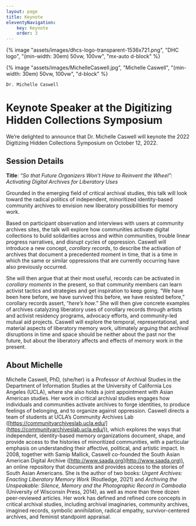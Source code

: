 ```yaml
---
layout: page
title: Keynote
eleventyNavigation:
    key: Keynote
    order: 3
---
```


{% image "assets/images/dhcs-logo-transparent-1536x721.png", "DHC logo", "(min-width: 30em) 50vw, 100vw", "mx-auto d-block" %}


<div class="float-start">   
    {% image "assets/images/MichelleCaswell.jpg", "Michelle Caswell", "(min-width: 30em) 50vw, 100vw", "d-block" %}

    Dr. Michelle Caswell
</div>

# Keynote Speaker at the Digitizing Hidden Collections Symposium

We’re delighted to announce that Dr. Michelle Caswell will keynote the 2022 Digitizing Hidden Collections Symposium on October 12, 2022. 

## Session Details

**Title**: _“So that Future Organizers Won’t Have to Reinvent the Wheel”: Activating Digital Archives for Liberatory Uses_

Grounded in the emerging field of critical archival studies, this talk will look toward the radical politics of independent, minoritized identity-based community archives to envision new liberatory possibilities for memory work. 

Based on participant observation and interviews with users at community archives sites, the talk will explore how communities activate digital collections to build solidarities across and within communities, trouble linear progress narratives, and disrupt cycles of oppression. Caswell will introduce a new concept, _corollary records_, to describe the activation of archives that document a precedented moment in time, that is a time in which the same or similar oppressions that are currently occurring have also previously occurred. 

She will then argue that at their most useful, records can be activated in _corollary moments_ in the present, so that community members can learn activist tactics and strategies and get inspiration to keep going. “We have been here before, we have survived this before, we have resisted before,” corollary records assert, “_here’s how_.” She will then give concrete examples of archives catalyzing liberatory uses of corollary records through artists and activist residency programs, advocacy efforts, and community-led mutual aid projects. Caswell will explore the temporal, representational, and material aspects of liberatory memory work, ultimately arguing that archival disruptions in time and space should be neither about the past nor the future, but about the liberatory affects and effects of memory work in the present. 

## About Michelle

Michelle Caswell, PhD, (she/her) is a Professor of Archival Studies in the Department of Information Studies at the University of California Los Angeles (UCLA), where she also holds a joint appointment with Asian American studies. Her work in critical archival studies engages how individuals and communities activate archives to forge identities, to produce feelings of belonging, and to organize against oppression. Caswell directs a team of students at UCLA’s Community Archives Lab ([https://communityarchiveslab.ucla.edu/](https://communityarchiveslab.ucla.edu/)), which explores the ways that independent, identity-based memory organizations document, shape, and provide access to the histories of minoritized communities, with a particular emphasis on understanding their affective, political, and artistic impact. In 2008, together with Samip Mallick, Caswell co-founded the South Asian American Digital Archive ([http://www.saada.org](http://www.saada.org)), an online repository that documents and provides access to the stories of South Asian Americans. She is the author of two books: _Urgent Archives: Enacting Liberatory Memory Work_ (Routledge, 2021) and _Archiving the Unspeakable: Silence, Memory and the Photographic Record in Cambodia_ (University of Wisconsin Press, 2014), as well as more than three dozen peer-reviewed articles. Her work has defined and refined core concepts in critical archival studies, including archival imaginaries, community archives, imagined records, symbolic annihilation, radical empathy, survivor-centered archives, and feminist standpoint appraisal.